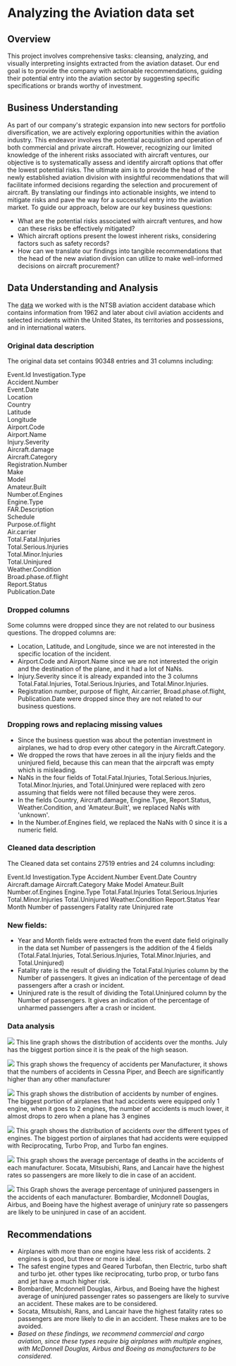 
# Analyzing the Aviation data set

## Overview

This project involves comprehensive tasks: cleansing, analyzing, and visually interpreting insights extracted from the aviation dataset. Our end goal is to provide the company with actionable recommendations, guiding their potential entry into the aviation sector by suggesting specific specifications or brands worthy of investment.


## Business Understanding

As part of our company's strategic expansion into new sectors for portfolio diversification, we are actively exploring opportunities within the aviation industry. This endeavor involves the potential acquisition and operation of both commercial and private aircraft. However, recognizing our limited knowledge of the inherent risks associated with aircraft ventures, our objective is to systematically assess and identify aircraft options that offer the lowest potential risks. The ultimate aim is to provide the head of the newly established aviation division with insightful recommendations that will facilitate informed decisions regarding the selection and procurement of aircraft. By translating our findings into actionable insights, we intend to mitigate risks and pave the way for a successful entry into the aviation market.
 To guide our approach, below are our key business questions:
* What are the potential risks associated with aircraft ventures, and how can these risks be effectively mitigated?
* Which aircraft options present the lowest inherent risks, considering factors such as safety records?
* How can we translate our findings into tangible recommendations that the head of the new aviation division can utilize to make well-informed decisions on aircraft procurement?
 

## Data Understanding and Analysis

The [data](https://www.kaggle.com/datasets/khsamaha/aviation-accident-database-synopses?select=AviationData.csv) we worked with is the NTSB aviation accident database which contains information from 1962 and later about civil aviation accidents and selected incidents within the United States, its territories and possessions, and in international waters.


### Original data description
The original data set contains 90348 entries and 31 columns including:

Event.Id
Investigation.Type      
Accident.Number         
Event.Date               
Location                
Country                 
Latitude                
Longitude               
Airport.Code            
Airport.Name            
Injury.Severity         
Aircraft.damage         
Aircraft.Category       
Registration.Number     
Make                    
Model                   
Amateur.Built           
Number.of.Engines       
Engine.Type             
FAR.Description         
Schedule                
Purpose.of.flight       
Air.carrier             
Total.Fatal.Injuries    
Total.Serious.Injuries  
Total.Minor.Injuries    
Total.Uninjured         
Weather.Condition       
Broad.phase.of.flight   
Report.Status           
Publication.Date


### Dropped columns
Some columns were dropped since they are not related to our business questions.
The dropped columns are:
* Location, Latitude, and Longitude, since we are not interested in the specific location of the incident.
* Airport.Code and Airport.Name since we are not interested the origin and the destination of the plane, and it had a lot of NaNs.
* Injury.Severity since it is already expanded into the 3 columns Total.Fatal.Injuries, Total.Serious.Injuries, and Total.Minor.Injuries.
* Registration number, purpose of flight, Air.carrier, Broad.phase.of.flight, Publication.Date were dropped since they are not related to our business questions.


### Dropping rows and replacing missing values
* Since the business question was about the potentian investment in airplanes, we had to drop every other category in the Aircraft.Category.
* We dropped the rows that have zeroes in all the injury fields and the uninjured field, because this can mean that the airpcraft was empty which is misleading.
* NaNs in the four fields of Total.Fatal.Injuries, Total.Serious.Injuries, Total.Minor.Injuries, and Total.Uninjured were replaced with zero assuming that fields were not filled because they were zeros.
* In the fields Country, Aircraft.damage, Engine.Type, Report.Status, Weather.Condition, and 'Amateur.Built', we replaced NaNs with 'unknown'.
* In the Number.of.Engines field, we replaced the NaNs with 0 since it is a numeric field.


### Cleaned data description
The Cleaned data set contains 27519 entries and 24 columns including:

Event.Id
Investigation.Type
Accident.Number
Event.Date
Country
Aircraft.damage
Aircraft.Category
Make
Model
Amateur.Built
Number.of.Engines
Engine.Type
Total.Fatal.Injuries
Total.Serious.Injuries
Total.Minor.Injuries
Total.Uninjured
Weather.Condition
Report.Status
Year
Month
Number of passengers
Fatality rate
Uninjured rate


### New fields:
* Year and Month fields were extracted from the event date field originally in the data set
Number of passengers is the addition of the 4 fields (Total.Fatal.Injuries, Total.Serious.Injuries, Total.Minor.Injuries, and Total.Uninjured)
* Fatality rate is the result of dividing the Total.Fatal.Injuries column by the Number of passengers. It gives an indication of the percentage of dead passengers after a crash or incident.
* Uninjured rate is the result of dividing the Total.Uninjured column by the Number of passengers. It gives an indication of the percentage of unharmed passengers after a crash or incident.


### Data analysis
![](https://github.com/mgracer7795/MattGracer-Phase1Project/blob/master/Graphs/Distribution%20of%20Accidents%20Over%20the%2012%20Months.png)
This line graph shows the distribution of accidents over the months. July has the biggest portion since it is the peak of the high season.

![](https://github.com/mgracer7795/MattGracer-Phase1Project/blob/master/Graphs/Number%20of%20Incidents%20per%20Make.png)
This graph shows the frequency of accidents per Manufacturer, it shows that the numbers of accidents in Cessna Piper, and Beech are significantly higher than any other manufacturer

![](https://github.com/mgracer7795/MattGracer-Phase1Project/blob/master/Graphs/Number%20of%20Accidents%20by%20Number%20of%20Engines.png)
This graph shows the distribution of accidents by number of engines. The biggest portion of airplanes that had accidents were equipped only 1 engine, when it goes to 2 engines, the number of accidents is much lower, it almost drops to zero when a plane has 3 engines

![](https://github.com/mgracer7795/MattGracer-Phase1Project/blob/master/Graphs/Accidents%20per%20Type%20of%20Engine.png)
This graph shows the distribution of accidents over the different types of engines. The biggest portion of airplanes that had accidents were equipped with Reciprocating, Turbo Prop, and Turbo fan engines.

![](https://github.com/mgracer7795/MattGracer-Phase1Project/blob/master/Graphs/Average%20Fatality%20Rate%20per%20Manufacturer.png)
This graph shows the average percentage of deaths in the accidents of each manufacturer. Socata, Mitsubishi, Rans, and Lancair have the highest rates so passengers are more likely to die in case of an accident.

![](https://github.com/mgracer7795/MattGracer-Phase1Project/blob/master/Graphs/Average%20Uninjured%20Rate%20per%20Make.png)
This Graph shows the average percentage of uninjured passengers in the accidents of each manufacturer. Bombardier, Mcdonnell Douglas, Airbus, and Boeing have the highest average of uninjury rate so passengers are likely to be uninjured in case of an accident.


## Recommendations
* Airplanes with more than one engine have less risk of accidents. 2 engines is good, but three or more is ideal.
* The safest engine types and Geared Turbofan, then Electric, turbo shaft and turbo jet. other types like reciprocating, turbo prop, or turbo fans and jet have a much higher risk.
* Bombardier, Mcdonnell Douglas, Airbus, and Boeing have the highest average of uninjured passenger rates so passengers are likely to survive  an accident. These makes are to be considered.
* Socata, Mitsubishi, Rans, and Lancair have the highest fatality rates so passengers are more likely to die in  an accident. These makes are to be avoided.
* _Based on these findings, we recommend commercial and cargo aviation, since these types require big airplanes with multiple engines, with McDonnell Douglas, Airbus and Boeing as manufacturers to be considered._
